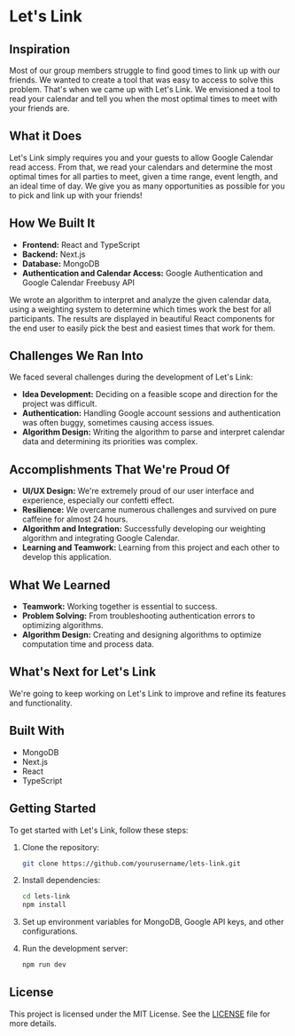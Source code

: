 # Let's Link

## Inspiration
Most of our group members struggle to find good times to link up with our friends. We wanted to create a tool that was easy to access to solve this problem. That's when we came up with Let's Link. We envisioned a tool to read your calendar and tell you when the most optimal times to meet with your friends are.

## What it Does
Let's Link simply requires you and your guests to allow Google Calendar read access. From that, we read your calendars and determine the most optimal times for all parties to meet, given a time range, event length, and an ideal time of day. We give you as many opportunities as possible for you to pick and link up with your friends!

## How We Built It
- **Frontend:** React and TypeScript
- **Backend:** Next.js
- **Database:** MongoDB
- **Authentication and Calendar Access:** Google Authentication and Google Calendar Freebusy API

We wrote an algorithm to interpret and analyze the given calendar data, using a weighting system to determine which times work the best for all participants. The results are displayed in beautiful React components for the end user to easily pick the best and easiest times that work for them.

## Challenges We Ran Into
We faced several challenges during the development of Let's Link:
- **Idea Development:** Deciding on a feasible scope and direction for the project was difficult.
- **Authentication:** Handling Google account sessions and authentication was often buggy, sometimes causing access issues.
- **Algorithm Design:** Writing the algorithm to parse and interpret calendar data and determining its priorities was complex.

## Accomplishments That We're Proud Of
- **UI/UX Design:** We're extremely proud of our user interface and experience, especially our confetti effect.
- **Resilience:** We overcame numerous challenges and survived on pure caffeine for almost 24 hours.
- **Algorithm and Integration:** Successfully developing our weighting algorithm and integrating Google Calendar.
- **Learning and Teamwork:** Learning from this project and each other to develop this application.

## What We Learned
- **Teamwork:** Working together is essential to success.
- **Problem Solving:** From troubleshooting authentication errors to optimizing algorithms.
- **Algorithm Design:** Creating and designing algorithms to optimize computation time and process data.

## What's Next for Let's Link
We're going to keep working on Let's Link to improve and refine its features and functionality. 

## Built With
- MongoDB
- Next.js
- React
- TypeScript

## Getting Started
To get started with Let's Link, follow these steps:

1. Clone the repository:
    ```bash
    git clone https://github.com/yourusername/lets-link.git
    ```
2. Install dependencies:
    ```bash
    cd lets-link
    npm install
    ```
3. Set up environment variables for MongoDB, Google API keys, and other configurations.

4. Run the development server:
    ```bash
    npm run dev
    ```

## License
This project is licensed under the MIT License. See the [LICENSE](LICENSE.md) file for more details.
